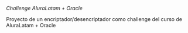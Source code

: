 <em>Challenge AluraLatam + Oracle</em>

Proyecto de un encriptador/desencriptador como challenge del curso de AluraLatam + Oracle
